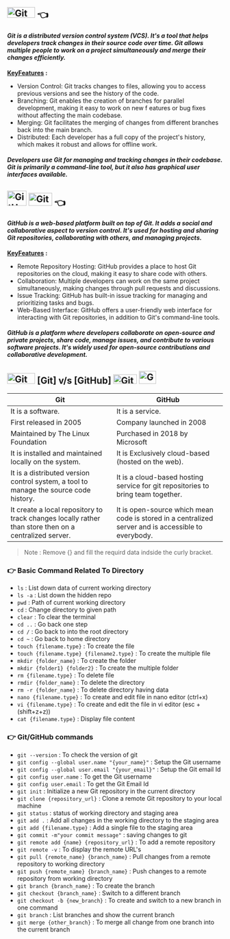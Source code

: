 ## <img src="https://encrypted-tbn0.gstatic.com/images?q=tbn:ANd9GcSAAU0AmFU2Dl800ntVCg_LLdocDQgV8bQT8Jg0l3-8aQ&" alt="Git" width="65" height="25">  👈
#### _Git is a distributed version control system (VCS). It's a tool that helps developers track changes in their source code over time. Git allows multiple people to work on a project simultaneously and merge their changes efficiently._

<div><b><u>KeyFeatures</u> : </b></div> 

+ Version Control: Git tracks changes to files, allowing you to access previous versions and see the history of the code.
+ Branching: Git enables the creation of branches for parallel development, making it easy to work on new f eatures or bug fixes without affecting the main codebase.
+ Merging: Git facilitates the merging of changes from different branches back into the main branch.
+ Distributed: Each developer has a full copy of the project's history, which makes it robust and allows for offline work.

##### _Developers use Git for managing and tracking changes in their codebase. Git is primarily a command-line tool, but it also has graphical user interfaces available._

## <img src="https://github.githubassets.com/images/modules/logos_page/GitHub-Mark.png" alt="GitHub" width="45" height="35"> <img src="https://github.githubassets.com/images/modules/logos_page/GitHub-Logo.png" alt="GitHub" width="55" height="30">  👈
#### _GitHub is a web-based platform built on top of Git. It adds a social and collaborative aspect to version control. It's used for hosting and sharing Git repositories, collaborating with others, and managing projects._

<div><b><u>KeyFeatures</u> : </b></div> 

+ Remote Repository Hosting: GitHub provides a place to host Git repositories on the cloud, making it easy to share code with others.
+ Collaboration: Multiple developers can work on the same project simultaneously, making changes through pull requests and discussions.
+ Issue Tracking: GitHub has built-in issue tracking for managing and prioritizing tasks and bugs.
+ Web-Based Interface: GitHub offers a user-friendly web interface for interacting with Git repositories, in addition to Git's command-line tools.

##### _GitHub is a platform where developers collaborate on open-source and private projects, share code, manage issues, and contribute to various software projects. It's widely used for open-source contributions and collaborative development._

##    <img src="https://encrypted-tbn0.gstatic.com/images?q=tbn:ANd9GcSAAU0AmFU2Dl800ntVCg_LLdocDQgV8bQT8Jg0l3-8aQ&s" alt="Git" width="65" height="25"> [Git] v/s [GitHub] <img src="https://github.githubassets.com/images/modules/logos_page/GitHub-Logo.png" alt="GitHub" width="55" height="22"> <img src="https://encrypted-tbn0.gstatic.com/images?q=tbn:ANd9GcRrx85c1BCMfU1d9p3JFYplq0s1920-73056g&usqp=CAU" alt="GitHub" width="40" height="30">



Git  | GitHub
------------- | -------------
It is a software.  | It is a service.
First released in 2005  | Company launched in 2008
Maintained by The Linux Foundation  | Purchased in 2018 by Microsoft
It is installed and maintained locally on the system.  | It is Exclusively cloud-based (hosted on the web).
It is a distributed version control system, a tool to manage the source code history.  | It is a cloud-based hosting service for git repositories to bring team together.
It create a local repository to track changes locally rather than store then on a centralized server.  | It is open-source which mean code is stored in a centralized server and is accessible to everybody.

> Note : Remove {} and fill the requird data indside the curly bracket.

### 👉 Basic Command Related To Directory

- `ls` : List down data of current working directory
- `ls -a` : List down the hidden repo
- `pwd` : Path of current working directory
- `cd` : Change directory to given path
- `clear` : To clear the terminal
- `cd ..` : Go back one step
- `cd /` : Go back to into the root directory
- `cd ~` : Go back to home directory
- `touch {filename.type}` : To create the file
- `touch {filename.type} {filename2.type}` : To create the multiple file
- `mkdir {folder_name}` : To create the folder
- `mkdir {folder1} {folder2}` : To create the multiple folder
- `rm {filename.type}` : To delete file
- `rmdir {folder_name}` : To delete the directory
- `rm -r {folder_name}` : To delete directory having data
- `nano {filename.type}` : To create and edit file in nano editor (ctrl+x)
- `vi {filename.type}` : To create and edit the file in vi editor (esc + (shift+z+z))
- `cat {filename.type}` : Display file content

### 👉 Git/GitHub commands

- `git --version` : To check the version of git
- `git config --global user.name "{your_name}"` : Setup the Git username
- `git config --global user.email "{your_email}"` : Setup the Git email Id
- `git config user.name` : To get the Git username
- `git config user.email` : To get the Git Email Id
- `git init` : Initialize a new Git repository in the current directory
- `git clone {repository_url}` : Clone a remote Git repository to your local machine
- `git status` : status of working directory and staging area
- `git add .` : Add all changes in the working directory to the staging area
- `git add {filename.type}` : Add a single file to the staging area
- `git commit -m"your commit message"` : saving changes to git
- `git remote add {name} {repository_url}` : To add a remote repository 
- `git remote -v` : To display the remote URL's
- `git pull {remote_name} {branch_name}` : Pull changes from a remote repository to working directory
- `git push {remote_name} {branch_name}` : Push changes to a remote repository from working directory
- `git branch {branch_name}` : To create the branch
- `git checkout {branch_name}` : Switch to a different branch
- `git checkout -b {new_branch}` : To create and switch to a new branch in one command
- `git branch` : List branches and show the current branch
- `git merge {other_branch}` : To merge all change from one branch into the current branch